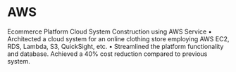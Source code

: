 # AWS
Ecommerce Platform Cloud System Construction using AWS Service
•	Architected a cloud system for an online clothing store employing AWS EC2, RDS, Lambda, S3, QuickSight, etc. 
•	Streamlined the platform functionality and database. Achieved a 40% cost reduction compared to previous system.

